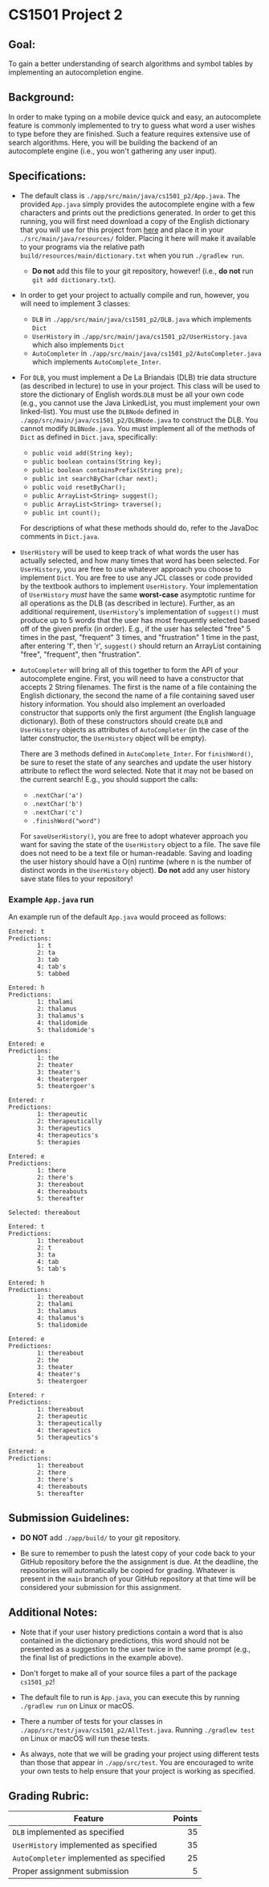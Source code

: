 # CS1501 Project 2

## Goal:
To gain a better understanding of search algorithms and symbol tables by
implementing an autocompletion engine.


## Background:
In order to make typing on a mobile device quick and easy, an autocomplete
feature is commonly implemented to try to guess what word a user wishes to type
before they are finished. Such a feature requires extensive use of search
algorithms. Here, you will be building the backend of an autocomplete engine
(i.e., you won't gathering any user input).


## Specifications:
* The default class is `./app/src/main/java/cs1501_p2/App.java`. The provided
  `App.java` simply provides the autocomplete engine with a few characters and
  prints out the predictions generated. In order to get this running, you will
  first need download a copy of the English dictionary that you will use for
  this project from
  [here](http://people.cs.pitt.edu/~nlf4/cs1501/handouts/dictionary.txt) and
  place it in your `./src/main/java/resources/` folder. Placing it here will
  make it available to your programs via the relative path
  `build/resources/main/dictionary.txt` when you run `./gradlew run`.
	* **Do not** add this file to your git repository, however! (i.e.,
	  **do not** run `git add dictionary.txt`).

* In order to get your project to actually compile and run, however, you will
  need to implement 3 classes:
  	* `DLB` in `./app/src/main/java/cs1501_p2/DLB.java` which implements
	  `Dict`
	* `UserHistory` in `./app/src/main/java/cs1501_p2/UserHistory.java` which
	  also implements `Dict`
	* `AutoCompleter` in `./app/src/main/java/cs1501_p2/AutoCompleter.java`
	  which implements `AutoComplete_Inter`.

* For `DLB`, you must implement a De La Briandais (DLB) trie data structure (as 
  described in lecture) to use in your project. This class will be used to
  store the dictionary of English words.`DLB` must be all your own code (e.g.,
  you cannot use the Java LinkedList, you must implement your own linked-list).
  You must use the `DLBNode` defined in
  `./app/src/main/java/cs1501_p2/DLBNode.java` to construct the DLB. You cannot
  modify `DLBNode.java`. You must implement all of the methods of `Dict` as
  defined in `Dict.java`, specifically:

	* `public void add(String key);`
	* `public boolean contains(String key);`
	* `public boolean containsPrefix(String pre);`
	* `public int searchByChar(char next);`
	* `public void resetByChar();`
	* `public ArrayList<String> suggest();`
	* `public ArrayList<String> traverse();`
	* `public int count();`

  For descriptions of what these methods should do, refer to the JavaDoc
  comments in `Dict.java`.

* `UserHistory` will be used to keep track of what words the user has actually
  selected, and how many times that word has been selected. For `UserHistory`,
  you are free to use whatever approach you choose to implement `Dict`. You are
  free to use any JCL classes or code provided by the textbook authors to
  implement `UserHistory`. Your implementation of `UserHistory` *must* have the
  same **worst-case** asymptotic runtime for all operations as the DLB (as
  described in lecture). Further, as an additional requirement, `UserHistory`'s
  implementation of `suggest()` must produce up to 5 words that the user has most
  frequently selected based off of the given prefix (in order). E.g., if the user
  has selected "free" 5 times in the past, "frequent" 3 times, and "frustration"
  1 time in the past, after entering 'f', then 'r', `suggest()` should return
  an ArrayList containing "free", "frequent", then "frustration".

* `AutoCompleter` will bring all of this together to form the API of your
  autocomplete engine. First, you will need to have a constructor that accepts
  2 String filenames. The first is the name of a file containing the English
  dictionary, the second the name of a file containing saved user history 
  information. You should also implement an overloaded constructor that
  supports only the first argument (the English language dictionary). Both of
  these constructors should create `DLB` and `UserHistory` objects as
  attributes of `AutoCompleter` (in the case of the latter constructor, the
  `UserHistory` object will be empty).

  There are 3 methods defined in `AutoComplete_Inter`. For `finishWord()`, be
  sure to reset the state of any searches and update the user history
  attribute to reflect the word selected. Note that it may not be based on the
  current search! E.g., you should support the calls:

  	* `.nextChar('a')`
  	* `.nextChar('b')`
  	* `.nextChar('c')`
	* `.finishWord("word")`

  For `saveUserHistory()`, you are free to adopt whatever approach you want
  for saving the state of the `UserHistory` object to a file. The save file
  does not need to be a text file or human-readable. Saving and loading the
  user history should have a O(n) runtime (where n is the number of distinct
  words in the `UserHistory` object). **Do not** add any user history save
  state files to your repository!


### Example `App.java` run

An example run of the default `App.java` would proceed as follows:

```
Entered: t
Predictions:
        1: t
        2: ta
        3: tab
        4: tab's
        5: tabbed

Entered: h
Predictions:
        1: thalami
        2: thalamus
        3: thalamus's
        4: thalidomide
        5: thalidomide's

Entered: e
Predictions:
        1: the
        2: theater
        3: theater's
        4: theatergoer
        5: theatergoer's

Entered: r
Predictions:
        1: therapeutic
        2: therapeutically
        3: therapeutics
        4: therapeutics's
        5: therapies

Entered: e
Predictions:
        1: there
        2: there's
        3: thereabout
        4: thereabouts
        5: thereafter

Selected: thereabout

Entered: t
Predictions:
        1: thereabout
        2: t
        3: ta
        4: tab
        5: tab's

Entered: h
Predictions:
        1: thereabout
        2: thalami
        3: thalamus
        4: thalamus's
        5: thalidomide

Entered: e
Predictions:
        1: thereabout
        2: the
        3: theater
        4: theater's
        5: theatergoer

Entered: r
Predictions:
        1: thereabout
        2: therapeutic
        3: therapeutically
        4: therapeutics
        5: therapeutics's

Entered: e
Predictions:
        1: thereabout
        2: there
        3: there's
        4: thereabouts
        5: thereafter
```


## Submission Guidelines:
* **DO NOT** add `./app/build/` to your git repository.

* Be sure to remember to push the latest copy of your code back to your GitHub
  repository before the the assignment is due. At the deadline, the
  repositories will automatically be copied for grading. Whatever is present
  in the `main` branch of your GitHub repository at that time will be
  considered your submission for this assignment.


## Additional Notes:
* Note that if your user history predictions contain a word that is also
  contained in the dictionary predictions, this word should not be presented
  as a suggestion to the user twice in the same prompt (e.g., the final list
  of predictions in the example above).

* Don't forget to make all of your source files a part of the package 
  `cs1501_p2`!

* The default file to run is `App.java`, you can execute this by running
  `./gradlew run` on Linux or macOS.

* There a number of tests for your classes in
  `./app/src/test/java/cs1501_p2/AllTest.java`. Running `./gradlew test` on
  Linux or macOS will run these tests.

* As always, note that we will be grading your project using different tests
  than those that appear in `./app/src/test`. You are encouraged to write your
  own tests to help ensure that your project is working as specified.


## Grading Rubric:
| Feature | Points
| ------- | ------:
| `DLB` implemented as specified | 35
| `UserHistory` implemented as specified | 35
| `AutoCompleter` implemented as specified | 25
| Proper assignment submission | 5
